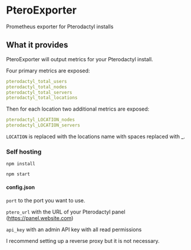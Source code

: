# PteroExporter
Prometheus exporter for Pterodactyl installs

## What it provides
PteroExporter will output metrics for your Pterodactyl install.

Four primary metrics are exposed:
```yml
pterodactyl_total_users
pterodactyl_total_nodes
pterodactyl_total_servers
pterodactyl_total_locations
```

Then for each location two additional metrics are exposed:
```yml
pterodactyl_LOCATION_nodes
pterodactyl_LOCATION_servers
```
`LOCATION` is replaced with the locations name with spaces replaced with _.

### Self hosting
`npm install`

`npm start`

#### config.json
`port` to the port you want to use.

`ptero_url` with the URL of your Pterodactyl panel (https://panel.website.com)

`api_key` with an admin API key with all read permissions

I recommend setting up a reverse proxy but it is not necessary.
